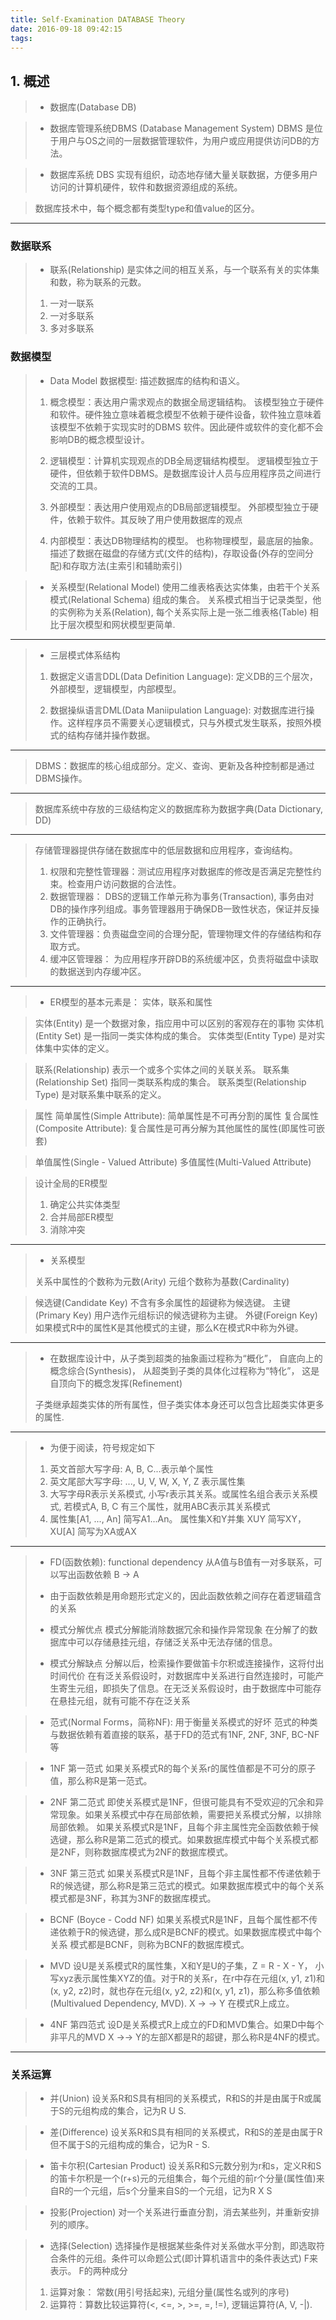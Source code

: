```yaml
---
title: Self-Examination DATABASE Theory
date: 2016-09-18 09:42:15
tags:
---
```


## 1. 概述
> * 数据库(Database DB)

> * 数据库管理系统DBMS (Database Management System)
> DBMS 是位于用户与OS之间的一层数据管理软件，为用户或应用提供访问DB的方法。

> * 数据库系统 DBS
> 实现有组织，动态地存储大量关联数据，方便多用户访问的计算机硬件，软件和数据资源组成的系统。

> 数据库技术中，每个概念都有类型type和值value的区分。

---
### 数据联系

> * 联系(Relationship) 是实体之间的相互关系，与一个联系有关的实体集和数，称为联系的元数。
> 1. 一对一联系
> 2. 一对多联系
> 3. 多对多联系


### 数据模型
> * Data Model 数据模型: 描述数据库的结构和语义。
> 1. 概念模型：表达用户需求观点的数据全局逻辑结构。
> 该模型独立于硬件和软件。硬件独立意味着概念模型不依赖于硬件设备，软件独立意味着该模型不依赖于实现实时的DBMS 软件。因此硬件或软件的变化都不会影响DB的概念模型设计。
>
> 2. 逻辑模型：计算机实现观点的DB全局逻辑结构模型。
> 逻辑模型独立于硬件，但依赖于软件DBMS。是数据库设计人员与应用程序员之间进行交流的工具。
> 
> 3. 外部模型：表达用户使用观点的DB局部逻辑模型。
> 外部模型独立于硬件，依赖于软件。其反映了用户使用数据库的观点
>
> 4. 内部模型：表达DB物理结构的模型。
> 也称物理模型，最底层的抽象。描述了数据在磁盘的存储方式(文件的结构)，存取设备(外存的空间分配)和存取方法(主索引和辅助索引) 
>

> * 关系模型(Relational Model)
> 使用二维表格表达实体集，由若干个关系模式(Relational Schema) 组成的集合。
> 关系模式相当于记录类型，他的实例称为关系(Relation), 每个关系实际上是一张二维表格(Table)
> 相比于层次模型和网状模型更简单.



---
> * 三层模式体系结构
> 
> 1. 数据定义语言DDL(Data Definition Language): 定义DB的三个层次，外部模型，逻辑模型，内部模型。
> 
> 2. 数据操纵语言DML(Data Maniipulation Language): 对数据库进行操作。这样程序员不需要关心逻辑模式，只与外模式发生联系，按照外模式的结构存储并操作数据。
>
> 


---
> DBMS：数据库的核心组成部分。定义、查询、更新及各种控制都是通过DBMS操作。


---
> 数据库系统中存放的三级结构定义的数据库称为数据字典(Data Dictionary, DD)


---
> 存储管理器提供存储在数据库中的低层数据和应用程序，查询结构。
> 1. 权限和完整性管理器：测试应用程序对数据库的修改是否满足完整性约束。检查用户访问数据的合法性。
> 2. 数据管理器： DBS的逻辑工作单元称为事务(Transaction), 事务由对DB的操作序列组成。事务管理器用于确保DB一致性状态，保证并反操作的正确执行。
> 3. 文件管理器：负责磁盘空间的合理分配，管理物理文件的存储结构和存取方式。
> 4. 缓冲区管理器： 为应用程序开辟DB的系统缓冲区，负责将磁盘中读取的数据送到内存缓冲区。



---
> * ER模型的基本元素是： 实体，联系和属性

> 实体(Entity) 是一个数据对象，指应用中可以区别的客观存在的事物
> 实体机(Entity Set) 是一指同一类实体构成的集合。
> 实体类型(Entity Type) 是对实体集中实体的定义。


> 联系(Relationship) 表示一个或多个实体之间的关联关系。
> 联系集(Relationship Set) 指同一类联系构成的集合。
> 联系类型(Relationship Type) 是对联系集中联系的定义。

> 属性
> 简单属性(Simple Attribute): 简单属性是不可再分割的属性
> 复合属性(Composite Attribute): 复合属性是可再分解为其他属性的属性(即属性可嵌套)


> 单值属性(Single - Valued Attribute)
> 多值属性(Multi-Valued Attribute)

> 设计全局的ER模型
> 1. 确定公共实体类型
> 2. 合并局部ER模型
> 3. 消除冲突



---
> * 关系模型
> 
> 关系中属性的个数称为元数(Arity)
> 元组个数称为基数(Cardinality)

> 候选键(Candidate Key) 不含有多余属性的超键称为候选键。
> 主键(Primary Key) 用户选作元组标识的候选键称为主键。
> 外键(Foreign Key) 如果模式R中的属性K是其他模式的主键，那么K在模式R中称为外键。


---
> * 在数据库设计中，从子类到超类的抽象画过程称为“概化”， 自底向上的概念综合(Synthesis)， 从超类到子类的具体化过程称为“特化”， 这是自顶向下的概念发挥(Refinement)
> 
> 子类继承超类实体的所有属性，但子类实体本身还可以包含比超类实体更多的属性.



---
> * 为便于阅读，符号规定如下
> 1. 英文首部大写字母: A, B, C...表示单个属性
> 2. 英文尾部大写字母: ..., U, V, W, X, Y, Z 表示属性集
> 3. 大写字母R表示关系模式, 小写r表示其关系。或属性名组合表示关系模式, 若模式A, B, C 有三个属性，就用ABC表示其关系模式
> 4. 属性集[A1, ..., An] 简写A1...An。 属性集X和Y并集 XUY 简写XY， XU[A] 简写为XA或AX


---
> * FD(函数依赖): functional dependency 
> 从A值与B值有一对多联系，可以写出函数依赖 B -> A 
> * 由于函数依赖是用命题形式定义的，因此函数依赖之间存在着逻辑蕴含的关系
> 
> * 模式分解优点
>  模式分解能消除数据冗余和操作异常现象
>  在分解了的数据库中可以存储悬挂元组，存储泛关系中无法存储的信息。
> * 模式分解缺点
> 分解以后，检索操作要做笛卡尔积或连接操作，这将付出时间代价
> 在有泛关系假设时，对数据库中关系进行自然连接时，可能产生寄生元组，即损失了信息。在无泛关系假设时，由于数据库中可能存在悬挂元组，就有可能不存在泛关系


> * 范式(Normal Forms，简称NF): 用于衡量关系模式的好坏 
> 范式的种类与数据依赖有着直接的联系，基于FD的范式有1NF, 2NF, 3NF, BC-NF等

> * 1NF 第一范式
> 如果关系模式R的每个关系r的属性值都是不可分的原子值，那么称R是第一范式。

> * 2NF 第二范式
> 即使关系模式是1NF，但很可能具有不受欢迎的冗余和异常现象。如果关系模式中存在局部依赖，需要把关系模式分解，以排除局部依赖。
> 如果关系模式R是1NF，且每个非主属性完全函数依赖于候选键，那么称R是第二范式的模式。如果数据库模式中每个关系模式都是2NF，则称数据库模式为2NF的数据库模式。

> * 3NF 第三范式
> 如果关系模式R是1NF，且每个非主属性都不传递依赖于R的候选键，那么称R是第三范式的模式。如果数据库模式中的每个关系模式都是3NF，称其为3NF的数据库模式。

> * BCNF (Boyce - Codd NF)
> 如果关系模式R是1NF，且每个属性都不传递依赖于R的候选键，那么成R是BCNF的模式。如果数据库模式中每个关系 模式都是BCNF，则称为BCNF的数据库模式。

> * MVD
> 设U是关系模式R的属性集，X和Y是U的子集，Z = R - X - Y， 小写xyz表示属性集XYZ的值。对于R的关系r，在r中存在元组(x, y1, z1)和(x, y2, z2)时，就也存在元组(x, y2, z2)和(x, y1, z1)，那么称多值依赖(Multivalued Dependency, MVD). X -> -> Y 在模式R上成立。

> * 4NF 第四范式
> 设D是关系模式R上成立的FD和MVD集合。如果D中每个非平凡的MVD X ->-> Y的左部X都是R的超键，那么称R是4NF的模式。


---
### 关系运算

> * 并(Union)
> 设关系R和S具有相同的关系模式，R和S的并是由属于R或属于S的元组构成的集合，记为R U S.

> * 差(Difference)
> 设关系R和S具有相同的关系模式，R和S的差是由属于R但不属于S的元组构成的集合，记为R - S.

> * 笛卡尔积(Cartesian Product)
> 设关系R和S元数分别为r和s，定义R和S的笛卡尔积是一个(r+s)元的元组集合，每个元组的前r个分量(属性值)来自R的一个元组，后s个分量来自S的一个元组，记为R X S

> * 投影(Projection)
> 对一个关系进行垂直分割，消去某些列，并重新安排列的顺序。

> * 选择(Selection)
> 选择操作是根据某些条件对关系做水平分割，即选取符合条件的元组。条件可以命题公式(即计算机语言中的条件表达式) F来表示。
> F的两种成分
> 1. 运算对象： 常数(用引号括起来), 元组分量(属性名或列的序号)
> 2. 运算符：算数比较运算符(<, <=, >, >=, =, !=), 逻辑运算符(A, V, -|).
